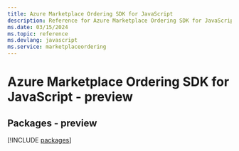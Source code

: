 ```yaml
---
title: Azure Marketplace Ordering SDK for JavaScript
description: Reference for Azure Marketplace Ordering SDK for JavaScript
ms.date: 03/15/2024
ms.topic: reference
ms.devlang: javascript
ms.service: marketplaceordering
---
```

# Azure Marketplace Ordering SDK for JavaScript - preview
## Packages - preview
[!INCLUDE [packages](marketplace-ordering-index.md)]
